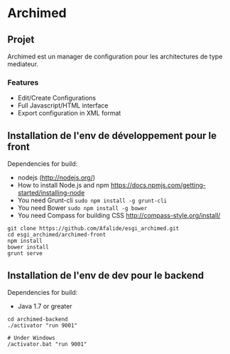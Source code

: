 # Archimed
## Projet
Archimed est un manager de configuration pour les architectures de type
mediateur.
### Features
* Edit/Create Configurations
* Full Javascript/HTML interface
* Export configuration in XML format


## Installation de l'env de développement pour le front

Dependencies for build:

* nodejs (http://nodejs.org/)
* How to install Node.js and npm https://docs.npmjs.com/getting-started/installing-node
* You need Grunt-cli `sudo npm install -g grunt-cli`
* You need Bower `sudo npm install -g bower`
* You need Compass for building CSS http://compass-style.org/install/

```
git clone https://github.com/Afalide/esgi_archimed.git
cd esgi_archimed/archimed-front
npm install
bower install
grunt serve
```
## Installation de l'env de dev pour le backend

Dependencies for build:

* Java 1.7 or greater

```
cd archimed-backend
./activator "run 9001"

# Under Windows
/activator.bat "run 9001"

```


